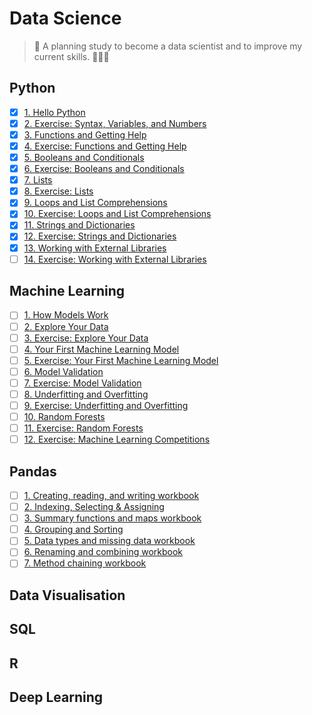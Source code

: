 # Data Science
>  🐍 A planning study to become a data scientist and to improve my current skills. 🤘🏼🌻 

## Python
- [x] [1. Hello Python](/python/hello-python.ipynb)
- [x] [2. Exercise: Syntax, Variables, and Numbers](/python/syntax-variables-numbers.ipynb)
- [x] [3. Functions and Getting Help](/python/functions.ipynb)
- [x] [4. Exercise: Functions and Getting Help](/python/exercise-functions.ipynb)
- [x] [5. Booleans and Conditionals](/python/booleans-and-conditionals.ipynb)
- [x] [6. Exercise: Booleans and Conditionals](/python/exercise-booleans-and-conditionals.ipynb)
- [x] [7. Lists](/python/lists.ipynb)
- [x] [8. Exercise: Lists](/python/exercise-lists.ipynb)
- [x] [9. Loops and List Comprehensions](/python/loops.ipynb)
- [x] [10. Exercise: Loops and List Comprehensions](/python/exercise-loops.ipynb)
- [x] [11. Strings and Dictionaries](/python/strings-and-dictionaries.ipynb)
- [x] [12. Exercise: Strings and Dictionaries](/python/exercise-strings-dictionaries.ipynb)
- [x] [13. Working with External Libraries](/python/working-with-external-libraries.ipynb)
- [ ] [14. Exercise: Working with External Libraries](#)

## Machine Learning
- [ ] [1. How Models Work](#)
- [ ] [2. Explore Your Data](#)
- [ ] [3. Exercise: Explore Your Data](#)
- [ ] [4. Your First Machine Learning Model](#)
- [ ] [5. Exercise: Your First Machine Learning Model](#)
- [ ] [6. Model Validation](#)
- [ ] [7. Exercise: Model Validation](#)
- [ ] [8. Underfitting and Overfitting](#)
- [ ] [9. Exercise: Underfitting and Overfitting](#)
- [ ] [10. Random Forests](#)
- [ ] [11. Exercise: Random Forests](#)
- [ ] [12. Exercise: Machine Learning Competitions](#)

## Pandas
- [ ] [1. Creating, reading, and writing workbook](#)
- [ ] [2. Indexing, Selecting & Assigning](#)
- [ ] [3. Summary functions and maps workbook](#)
- [ ] [4. Grouping and Sorting](#)
- [ ] [5. Data types and missing data workbook](#)
- [ ] [6. Renaming and combining workbook](#)
- [ ] [7. Method chaining workbook](#)

## Data Visualisation
## SQL
## R
## Deep Learning

